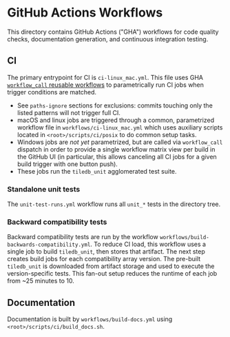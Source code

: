 # GitHub Actions Workflows

This directory contains GitHub Actions ("GHA") workflows for code quality checks, documentation
generation, and continuous integration testing.

## CI

The primary entrypoint for CI is `ci-linux_mac.yml`. This file uses GHA
[`workflow_call` reusable workflows](https://docs.github.com/en/actions/using-workflows/reusing-workflows) to parametrically run CI jobs when trigger conditions are matched.

- See `paths-ignore` sections for exclusions: commits touching only the listed patterns will
not trigger full CI.
- macOS and linux jobs are triggered through a common, parametrized workflow file in
  `workflows/ci-linux_mac.yml` which uses auxiliary scripts located in `<root>/scripts/ci/posix`
  to do common setup tasks.
- Windows jobs are *not yet* parametrized, but are called via `workflow_call` dispatch in
  order to provide a single workflow matrix view per build in the GitHub UI (in particular, this allows canceling all CI jobs for a given build trigger with one button push).
- These jobs run the `tiledb_unit` agglomerated test suite.

### Standalone unit tests

The `unit-test-runs.yml` workflow runs all `unit_*` tests in the directory tree.

### Backward compatibility tests

Backward compatibility tests are run by the workflow `workflows/build-backwards-compatibility.yml`. To reduce CI load, this workflow uses a single job to build `tiledb_unit`, then stores that artifact. The next step creates build jobs for each compatibility
array version. The pre-built `tiledb_unit` is downloaded from artifact storage and used to execute
the version-specific tests. This fan-out setup reduces the runtime of each job from ~25 minutes to
10.

## Documentation

Documentation is built by `workflows/build-docs.yml` using `<root>/scripts/ci/build_docs.sh`.

